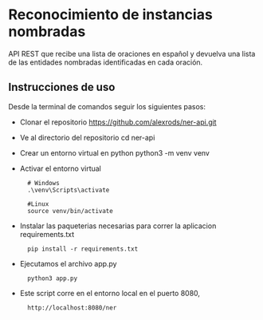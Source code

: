 # Reconocimiento de instancias nombradas

API REST que recibe una lista de oraciones en español y devuelva una lista de las entidades nombradas identificadas en cada oración.

## Instrucciones de uso
Desde la terminal de comandos seguir los siguientes pasos:


* Clonar el repositorio
		https://github.com/alexrods/ner-api.git  

* Ve al directorio del repositorio
		cd ner-api

* Crear un entorno virtual en python
		python3 -m venv venv

* Activar el entorno virtual 
		
		# Windows
		.\venv\Scripts\activate
		
		#Linux
		source venv/bin/activate

* Instalar las paqueterias necesarias para correr la aplicacion requirements.txt
		
		pip install -r requirements.txt

* Ejecutamos el archivo app.py

		python3 app.py

* Este script corre en el entorno local en el puerto 8080,

		http://localhost:8080/ner
